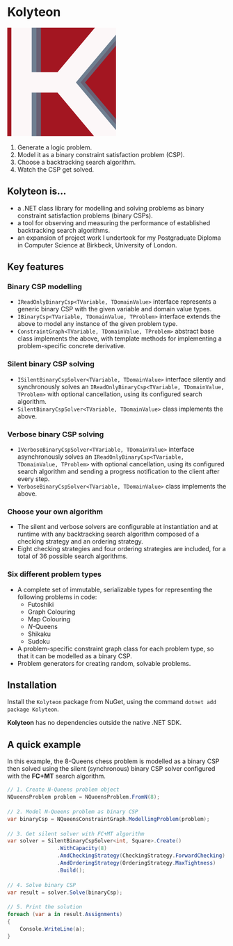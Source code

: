 # Kolyteon

<div id="logoContainer">
<img src="assets/kolyteon_logo_250x250.png" alt="kolyteon_logo"/>
</div>

1. Generate a logic problem.
2. Model it as a binary constraint satisfaction problem (CSP).
3. Choose a backtracking search algorithm.
4. Watch the CSP get solved.


## Kolyteon is...

- a .NET class library for modelling and solving problems as binary constraint satisfaction problems (binary CSPs).
- a tool for observing and measuring the performance of established backtracking search algorithms.
- an expansion of project work I undertook for my Postgraduate Diploma in Computer Science at Birkbeck, University of London.

## Key features

### Binary CSP modelling
- `IReadOnlyBinaryCsp<TVariable, TDomainValue>` interface represents a generic binary CSP with the given variable and domain value types.
- `IBinaryCsp<TVariable, TDomainValue, TProblem>` interface extends the above to model any instance of the given problem type.
- `ConstraintGraph<TVariable, TDomainValue, TProblem>` abstract base class implements the above, with template methods for implementing a problem-specific concrete derivative.

### Silent binary CSP solving
- `ISilentBinaryCspSolver<TVariable, TDomainValue>` interface silently and synchronously solves an `IReadOnlyBinaryCsp<TVariable, TDomainValue, TProblem>` with optional cancellation, using its configured search algorithm.
- `SilentBinaryCspSolver<TVariable, TDomainValue>` class implements the above.

### Verbose binary CSP solving
- `IVerboseBinaryCspSolver<TVariable, TDomainValue>` interface asynchronously solves an `IReadOnlyBinaryCsp<TVariable, TDomainValue, TProblem>` with optional cancellation, using its configured search algorithm and sending a progress notification to the client after every step.
- `VerboseBinaryCspSolver<TVariable, TDomainValue>` class implements the above.

### Choose your own algorithm
- The silent and verbose solvers are configurable at instantiation and at runtime with any backtracking search algorithm composed of a checking strategy and an ordering strategy.
- Eight checking strategies and four ordering strategies are included, for a total of 36 possible search algorithms.

### Six different problem types
- A complete set of immutable, serializable types for representing the following problems in code:
  - Futoshiki
  - Graph Colouring
  - Map Colouring
  - *N*-Queens
  - Shikaku
  - Sudoku
- A problem-specific constraint graph class for each problem type, so that it can be modelled as a binary CSP.
- Problem generators for creating random, solvable problems.

## Installation

Install the `Kolyteon` package from NuGet, using the command `dotnet add package Kolyteon`.

**Kolyteon** has no dependencies outside the native .NET SDK.

## A quick example

In this example, the 8-Queens chess problem is modelled as a binary CSP then solved using the silent (synchronous) binary CSP solver configured with the **FC+MT** search algorithm.

```csharp
// 1. Create N-Queens problem object
NQueensProblem problem = NQueensProblem.FromN(8);

// 2. Model N-Queens problem as binary CSP
var binaryCsp = NQueensConstraintGraph.ModellingProblem(problem);

// 3. Get silent solver with FC+MT algorithm
var solver = SilentBinaryCspSolver<int, Square>.Create()
                .WithCapacity(8)
                .AndCheckingStrategy(CheckingStrategy.ForwardChecking)
                .AndOrderingStrategy(OrderingStrategy.MaxTightness)
                .Build();

// 4. Solve binary CSP
var result = solver.Solve(binaryCsp);

// 5. Print the solution
foreach (var a in result.Assignments)
{
    Console.WriteLine(a);
}
```
